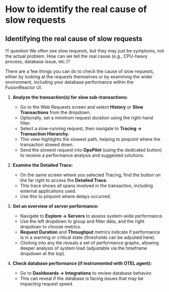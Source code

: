 # How to idemtify the real cause of slow requests

## Identifying the real cause of slow requests

!!! question
    We often see slow requests, but they may just be symptoms, not the actual problem. How can we tell the real cause (e.g., CPU-heavy process, database issue, etc.)?

There are a few things you can do to check the cause of slow requests, either by looking at the requests themselves or by examining the wider environment, including your database performance within the FusionReactor UI.

1. **Analyze the transaction(s) for slow sub-transactions:**  
    - Go to the Web Requests screen and select **History** or **Slow Transactions** from the dropdown.
    - Optionally, set a minimum request duration using the right-hand filter.
    - Select a slow-running request, then navigate to **Tracing -> Transaction Hierarchy**.
    - This view highlights the slowest path, helping to pinpoint where the transaction slowed down.
    - Send the slowest request into **OpsPilot** (using the dedicated button) to receive a performance analysis and suggested solutions.

2. **Examine the Detailed Trace:**  
    - On the same screen where you selected Tracing, find the button on the far right to access the **Detailed Trace**.
    - This trace shows all spans involved in the transaction, including external applications used.
    - Use this to pinpoint where delays occurred.

3. **Get an overview of server performance:**  
    - Navigate to **Explore -> Servers** to assess system-wide performance.
    - Use the left dropdown to group and filter data, and the right dropdown to choose metrics.
    - **Request Duration** and **Throughput** metrics indicate if performance is in a warning or critical state (thresholds can be adjusted here).
    - Clicking into any tile reveals a set of performance graphs, allowing deeper analysis of system load (adjustable via the timeframe dropdown at the top).

4. **Check database performance (if instrumented with OTEL agent):**  
    - Go to **Dashboards -> Integrations** to review database behavior.
    - This can reveal if the database is facing issues that may be impacting request speed.

